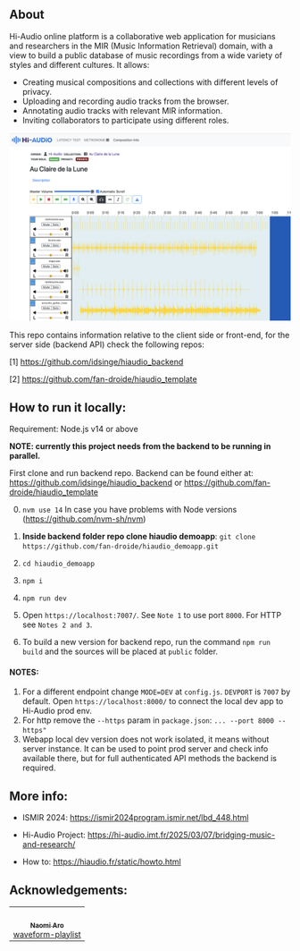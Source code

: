 ## About

Hi-Audio online platform is a collaborative web application for musicians and researchers in the MIR (Music Information Retrieval) domain, with a view to build a public database of music recordings from a wide variety of styles and different cultures. It allows:

- Creating musical compositions and collections with different levels of privacy.
- Uploading and recording audio tracks from the browser.
- Annotating audio tracks with relevant MIR information.
- Inviting collaborators to participate using different roles.

![screenshot](doc/screenshot.png)

This repo contains information relative to the client side or front-end, for the server side (backend API) check the following repos:

[1] https://github.com/idsinge/hiaudio_backend

[2] https://github.com/fan-droide/hiaudio_template

## How to run it locally:

Requirement: Node.js v14 or above

**NOTE: currently this project needs from the backend to be running in parallel.**

First clone and run backend repo. Backend can be found either at: https://github.com/idsinge/hiaudio_backend or https://github.com/fan-droide/hiaudio_template

0. `nvm use 14` In case you have problems with Node versions (https://github.com/nvm-sh/nvm)

1. **Inside backend folder repo clone hiaudio demoapp**: `git clone https://github.com/fan-droide/hiaudio_demoapp.git`
2. `cd hiaudio_demoapp`
3. `npm i`
4. `npm run dev`
5. Open `https://localhost:7007/`. See `Note 1` to use port `8000`. For HTTP see `Notes 2 and 3`.
6. To build a new version for backend repo, run the command `npm run build` and the sources will be placed at `public` folder.


#### NOTES:
1. For a different endpoint change `MODE=DEV` at `config.js`. `DEVPORT` is `7007` by default. Open `https://localhost:8000/` to connect the local dev app to Hi-Audio prod env.
2. For http remove the `--https` param in `package.json`: `... --port 8000 --https"`
3. Webapp local dev version does not work isolated, it means without server instance. It can be used to point prod server and check info available there, but for full authenticated API methods the backend is required.

## More info:

- ISMIR 2024: https://ismir2024program.ismir.net/lbd_448.html

- Hi-Audio Project: https://hi-audio.imt.fr/2025/03/07/bridging-music-and-research/

- How to: https://hiaudio.fr/static/howto.html


## Acknowledgements:
<!-- prettier-ignore-start -->
<!-- markdownlint-disable -->
<table>
  <tr>
    <td align="center"><a href="https://github.com/naomiaro"><img src="https://avatars2.githubusercontent.com/u/35253?v=4" width="100px;" alt=""/><br /><sub><b>Naomi Aro</b></sub></a><br /><a href="https://github.com/naomiaro/waveform-playlist" title="Code">waveform-playlist</a></td> 
  </tr>
</table>
<!-- markdownlint-enable -->
<!-- prettier-ignore-end -->

